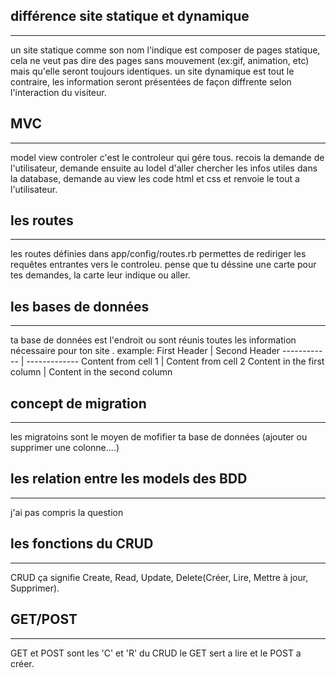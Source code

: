 ## différence site statique et dynamique 
***
un site statique comme son nom l'indique est composer de pages statique, cela ne veut pas dire des 
pages sans mouvement (ex:gif, animation, etc) mais qu'elle seront toujours identiques.
un site dynamique est tout le contraire, les information seront présentées de façon diffrente selon
l'interaction du visiteur.

## MVC
***
model view controler 
c'est le controleur qui gére tous. recois la demande de l'utilisateur, demande ensuite au lodel 
d'aller chercher les infos utiles dans la database, demande au view les code html et css et renvoie le tout a l'utilisateur.


## les routes
***
les routes définies dans app/config/routes.rb permettes de rediriger les requêtes entrantes vers le controleu. pense que tu déssine une carte pour tes demandes, la carte leur indique ou aller.
 
## les bases de données
***
ta base de données est l'endroit ou sont réunis toutes les information nécessaire pour ton site .
example:
First Header | Second Header
------------ | -------------
Content from cell 1 | Content from cell 2
Content in the first column | Content in the second column




## concept de migration
***
les migratoins sont le moyen de mofifier ta base de données (ajouter ou supprimer une colonne....)


## les relation entre les models des BDD
***
j'ai pas compris la question

## les fonctions du CRUD
***
CRUD ça signifie Create, Read, Update, Delete(Créer, Lire, Mettre à jour, Supprimer).

## GET/POST
***
GET et POST sont les 'C' et 'R' du CRUD le GET sert a lire et le POST a créer.

